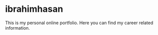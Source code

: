 # ibrahimhasan
This is my personal online portfolio. Here you can find my career related information.

